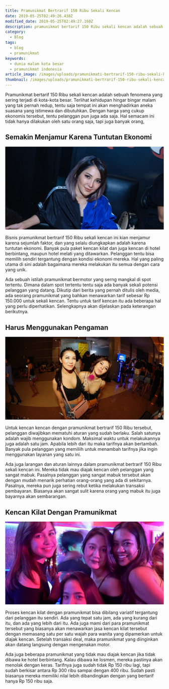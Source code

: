 ```yaml
---
title: Pramunikmat Bertrarif 150 Ribu Sekali Kencan
date: 2019-05-25T02:49:26.438Z
modified_date: 2019-05-25T02:49:27.160Z
description: pramunikmat bertarif 150 Ribu sekali kencan adalah sebuah fenomena yang sering terjadi di kota-kota besar.
category:
  - Blog
tags:
  - blog
  - pramunikmat
keywords:
  - dunia malam kota besar
  - pramunikmat indonesia
article_image: /images/uploads/pramunikmati-bertrarif-150-ribu-sekali-kencan-2.jpg
thumbnail: /images/uploads/pramunikmati-bertrarif-150-ribu-sekali-kencan-2-013.jpg
---
```

Pramunikmat bertarif 150 Ribu sekali kencan adalah sebuah fenomena yang sering terjadi di kota-kota besar. Terlihat kehidupan hingar bingar malam yang tak pernah redup, tentu saja tempat ini akan menghadirkan aneka suasana yang istimewa dan dibutuhkan. Dengan harga yang cukup ekonomis tersebut, tentu pelanggan pun juga ada saja. Hal semacam ini tidak hanya dilakukan oleh satu orang saja, tapi juga banyak orang,



## Semakin Menjamur Karena Tuntutan Ekonomi

![pramunikmat Bertrarif 150 Ribu Sekali Kencan](/images/uploads/pramunikmati-bertrarif-150-ribu-sekali-kencan-3.jpg)

Bisnis pramunikmat bertrarif 150 Ribu sekali kencan ini kian menjamur karena sejumlah faktor, dan yang selalu diungkapkan adalah karena tuntutan ekonomi. Banyak pula paket kencan kilat dan juga kencan di hotel berbintang, maupun hotel melati yang ditawarkan. Pelanggan tentu bisa memilih sendiri tergantung dengan kondisi ekonomi mereka. Hal yang paling utama di sini adalah bagaimana mereka melakukan itu semua dengan cara yang unik.

Ada sebuah istilah pramunikmat bermotor yang serng mangkal di spot tertentu. Dimana dalam spot tertentu tentu saja ada banyak sekali potensi pelanggan yang datang. Dikutip dari berita yang pernah ditulis oleh media, ada seorang pramunikmat yang bahkan menawarkan tarif sebesar Rp 150.000 untuk sekali kencan. Tentu untuk tarif kencan itu ada beberapa hal yang perlu diperhatikan. Selengkapnya akan dijelaskan pada keterangan berikutnya.



## Harus Menggunakan Pengaman

![pramunikmat Bertrarif 150 Ribu Sekali Kencan](/images/uploads/pramunikmati-bertrarif-150-ribu-sekali-kencan-2.jpg)

Untuk kencan kencan dengan pramunikmat bertrarif 150 Ribu tersebut, pelanggan diwajibkan mematuhi aturan yang sudah berlaku. Salah satunya adalah wajib menggunakan kondom. Maksimal waktu untuk melakukannya juga adalah satu jam. Apabila lebih dari itu maka tarifnya akan bertambah. Banyak pula pelanggan yang memiliih untuk menambah tarifnya jika ingin menggunakan layanan yang satu ini.

Ada juga larangan dan aturan lainnya dalam pramunikmat bertrarif 150 Ribu sekali kencan ini. Mereka tidak mau diajak kencan oleh pelanggan yang sangat mabuk. Pasalnya pelanggan yang sangat mabuk tersebut akan dengan mudah menarik perhatian orang-orang yang ada di sekitarnya. Pasalnya, mereka pun juga sering rebut ketika melakukan transaksi pembayaran. Biasanya akan sangat sulit karena orang yang mabuk itu juga bayarnya akan sembarangan.



## Kencan Kilat Dengan Pramunikmat

![pramunikmat Bertrarif 150 Ribu Sekali Kencan](/images/uploads/pramunikmati-bertrarif-150-ribu-sekali-kencan-1.jpg)

Proses kencan kilat dengan pramunikmat bisa dibilang variatif tergantung dari pelanggan itu sendiri. Ada yang tepat satu jam, ada yang kurang dari itu, dan ada yang lebih dari itu. Ada juga mami dari para pramunikmat tersebut yang biasanya akan menawarkan jasa kencan kilat tersebut dengan memasang satu per satu wajah para wanita yang dipamerkan untuk diajak kencan. Setelah transaksi deal, maka pramunikmat yang diinginkan akan datang langsung dengan mengenakan motor.

Ada juga beberapa pramunikmat yang tidak mau diajak kencan jika tidak dibawa ke hotel berbintang. Kalau dibawa ke losmen, mereka pastinya akan menolak dengan keras. Tarifnya juga sudah tidak Rp 150 ribu lagi, tapi sudah berkisar antara Rp 300 ribu sampai dengan 400 ribu. Sudah pasti biasanya mereka memiliki nilai lebih dibandingkan dengan yang bertarif hanya Rp 150 ribu saja.
